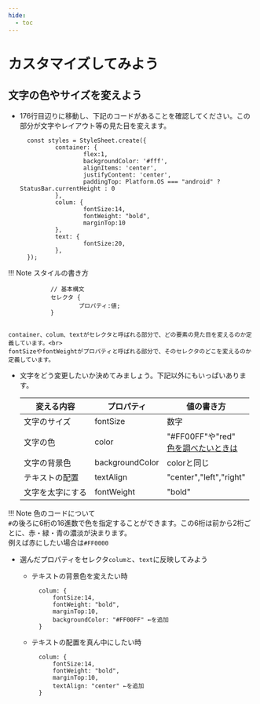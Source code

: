 ```yaml
---
hide:
  - toc
---
```

# <i class="fa fa-arrow-circle-right" aria-hidden="true"></i> カスタマイズしてみよう

## 文字の色やサイズを変えよう

- 176行目辺りに移動し、下記のコードがあることを確認してください。この部分が文字やレイアウト等の見た目を変えます。

        const styles = StyleSheet.create({
                container: {
                        flex:1,
                        backgroundColor: '#fff',
                        alignItems: 'center',
                        justifyContent: 'center',
                        paddingTop: Platform.OS === "android" ? StatusBar.currentHeight : 0
                },
                colum: {
                        fontSize:14,
                        fontWeight: "bold",
                        marginTop:10
                },
                text: {
                        fontSize:20,
                },
        });

!!! Note
    スタイルの書き方

                // 基本構文
                セレクタ {
                        プロパティ:値;
                }


    container、colum、textがセレクタと呼ばれる部分で、どの要素の見た目を変えるのか定義しています。<br>
    fontSizeやfontWeightがプロパティと呼ばれる部分で、そのセレクタのどこを変えるのか定義しています。

- 文字をどう変更したいか決めてみましょう。下記以外にもいっぱいあります。

    | 変える内容 | プロパティ | 値の書き方 |
    | --- | --- | --- |
    | 文字のサイズ | fontSize | 数字 |
    | 文字の色 | color |"#FF00FF"や"red" <br>[色を調べたいときは](https://developer.mozilla.org/ja/docs/Web/CSS/color_value) |
    | 文字の背景色 | backgroundColor| colorと同じ |
    | テキストの配置 | textAlign | "center","left","right" |
    | 文字を太字にする | fontWeight | "bold" |

!!! Note
	色のコードについて<br>
	`#`の後ろに6桁の16進数で色を指定することができます。この6桁は前から2桁ごとに、赤・緑・青の濃淡が決まります。<br>
	例えば赤にしたい場合は`#FF0000`

- 選んだプロパティをセレクタ`columと`、`text`に反映してみよう
    - テキストの背景色を変えたい時

			colum: {
				fontSize:14,
				fontWeight: "bold",
				marginTop:10,
				backgroundColor: "#FF00FF" ←を追加
			}

	- テキストの配置を真ん中にしたい時

			colum: {
				fontSize:14,
				fontWeight: "bold",
				marginTop:10,
				textAlign: "center" ←を追加
			}